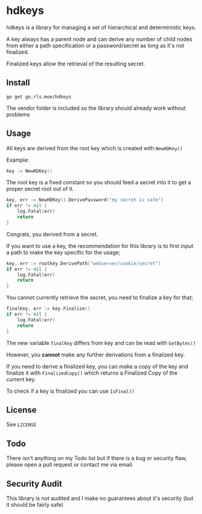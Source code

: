 # hdkeys

hdkeys is a library for managing a set of hierarchical and deterministic keys.

A key always has a parent node and can derive any number of child nodes from
either a path specification or a password/secret as long as it's not finalized.

Finalized keys allow the retrieval of the resulting secret.

## Install

```
go get go.rls.moe/hdkeys
```

The vendor folder is included so the library should already work without problems

## Usage

All keys are derived from the root key which is created with `NewHDKey()`

Example:

```go
key := NewHDKey()
```

The root key is a fixed constant so you should feed a secret into it to get a proper
secret root out of it.

```go
key, err := NewHDKey().DerivePassword("my secret is safe")
if err != nil {
    log.Fatal(err)
    return
}
```

Congrats, you derived from a secret.

If you want to use a key, the recommendation for this library is to first input
a path to make the key specific for the usage;

```go
key, err := rootkey.DerivePath("webserver/cookie/secret")
if err != nil {
    log.Fatal(err)
    return
}
```

You cannot currently retrieve the secret, you need to finalize a key for that;

```go
finalKey, err := key.Finalize()
if err != nil {
    log.Fatal(err)
    return
}
```

The new variable `finalKey` differs from key and can be read with `GetBytes()`

However, you **cannot** make any further derivations from a finalized key.

If you need to derive a finalized key, you can make a copy of the key and finalize it with
`FinalizedCopy()` which returns a Finalized Copy of the current key.

To check if a key is finalized you can use `IsFinal()`

## License

See `LICENSE`

## Todo

There isn't anything on my Todo list but if there is a bug or security flaw, please open
a pull request or contact me via email.

## Security Audit

This library is not audited and I make no guarantees about it's security (but it should be fairly safe)